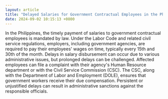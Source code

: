 ```yaml
---
layout: article
title: "Delayed Salaries for Government Contractual Employees in the Philippines"
date: 2024-09-02 10:15:13 +0800
---
```


<p>In the Philippines, the timely payment of salaries to government contractual employees is mandated by law. Under the Labor Code and related civil service regulations, employers, including government agencies, are required to pay their employees' wages on time, typically every 15th and 30th of the month. Delays in salary disbursement can occur due to various administrative issues, but prolonged delays can be challenged. Affected employees can file a complaint with their agency's Human Resource department or with the Civil Service Commission (CSC). The CSC, along with the Department of Labor and Employment (DOLE), ensures that government workers receive their due compensation. Persistent or unjustified delays can result in administrative sanctions against the responsible officials.</p>